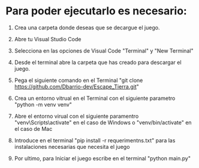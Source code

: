 # Para poder ejecutarlo es necesario:

1. Crea una carpeta donde deseas que se decargue el juego.

2. Abre tu Visual Studio Code

3. Selecciona en las opciones de Visual Code "Terminal" y "New Terminal"

4. Desde el terminal abre la carpeta que has creado para descargar el juego.

4. Pega el siguiente comando en el Terminal "git clone https://github.com/Dbarrio-dev/Escape_Tierra.git"

5. Crea un entorno vitrual en el Terminal con el siguiente parametro "python -m venv venv"

6. Abre el entorno virual con el siguiente paramentro "venv\Scripts\activate" en el caso de Windows  o "venv/bin/activate" en el caso de Mac

7. Introduce en el terminal "pip install -r requerimentns.txt" para las instalaciones necesarias que necesita el juego

8. Por ultimo, para Iniciar el juego escribe en el terminal "python main.py" 

